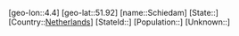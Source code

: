 ﻿---
location: [51.92,4.4]
type: City
tags:
- geo/City


SpocWebEntityId: 34013
isDeleted: false
confidential: public

---
[geo-lon::4.4]
[geo-lat::51.92]
[name::Schiedam]
[State::]
[Country::[Netherlands](geo/Continent/Europe/Netherlands.md)]
[StateId::]
[Population::]
[Unknown::]

